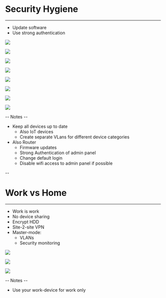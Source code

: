 # Security Hygiene
<hr />

* Update software
* Use strong authentication

![](pics/wfh/smart_baby_monitor.jpg)<!-- .element style="box-shadow:none; position: fixed; top: 140px; right: 120px; width: 275px;" -->

![](pics/wfh/smart_coffee_maker.jpg)<!-- .element style="box-shadow:none; position: fixed; bottom: 10px; right: 0px; width: 275px;" -->

![](pics/wfh/smart_tv.jpg)<!-- .element style="box-shadow:none; position: fixed; bottom: 0px; right: 320px; width: 275px;" -->

![](pics/wfh/router.jpeg)<!-- .element style="box-shadow:none; position: fixed; top: 225px; left: 320px; width: 275px;" -->

![](pics/wfh/smart_speakers.jpg)<!-- .element style="box-shadow:none; position: fixed; top: 270px; left: 20px; width: 275px;" -->

![](pics/wfh/update-android.png)<!-- .element style="box-shadow:none; position: fixed; bottom: 115px; left: 240px; width: 125px;" -->

![](pics/wfh/windows_update.jpg)<!-- .element style="box-shadow:none; position: fixed; bottom: 105px; left: 0px; width: 250px;" -->

![](pics/wfh/catalina_software_update.jpg)<!-- .element style="box-shadow:none; position: fixed; bottom: 0px; left: 80px; width: 250px;" -->


-- Notes --

* Keep all devices up to date
  * Also IoT devices
  * Create separate VLans for different device categories
* Also Router
  * Firmware updates
  * Strong Authentication of admin panel
  * Change default login
  * Disable wifi access to admin panel if possible

--

# Work vs Home
<hr />

* Work is work
* No device sharing
* Encrypt HDD
* Site-2-site VPN
* Master-mode:
  * VLANs
  * Security monitoring

![](pics/wfh/kids_games.jpeg)<!-- .element style="box-shadow:none; position: fixed; top: 135px; right: 20px; width: 425px;" -->

![](pics/wfh/unifi-app.png)<!-- .element style="box-shadow:none; position: fixed; bottom: 20px; left: 370px; width: 250px;" class="fragment fade-in-then-out" data-fragment-index="0" -->

![](pics/wfh/usg.png)<!-- .element style="box-shadow:none; position: fixed; bottom: 20px; left: 620px; width: 325px;" class="fragment fade-in-then-out" data-fragment-index="0" -->

-- Notes --

* Use your work-device for work only
